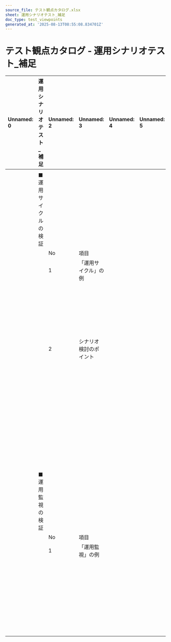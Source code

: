 ```yaml
---
source_file: テスト観点カタログ.xlsx
sheet: 運用シナリオテスト_補足
doc_type: test_viewpoints
generated_at: '2025-08-13T08:55:08.834701Z'
---
```


# テスト観点カタログ - 運用シナリオテスト_補足

| Unnamed: 0   | 運用シナリオテスト_補足   | Unnamed: 2   | Unnamed: 3   | Unnamed: 4   | Unnamed: 5   | Unnamed: 6   | Unnamed: 7            |
|:-------------|:---------------|:-------------|:-------------|:-------------|:-------------|:-------------|:----------------------|
|              |                |              |              |              |              |              |                       |
|              | ■運用サイクルの検証     |              |              |              |              |              |                       |
|              |                | No           | 項目           |              |              |              | 詳細                    |
|              |                | 1            | 「運用サイクル」の例   |              |              |              | ・日次                   |
|              |                |              |              |              |              |              | ・週次                   |
|              |                |              |              |              |              |              | ・月次                   |
|              |                |              |              |              |              |              | ・年次                   |
|              |                |              |              |              |              |              | ・複数年次                 |
|              |                | 2            | シナリオ検討のポイント  |              |              |              | ・実際に起こり得る特異なケースを考慮する。 |
|              |                |              |              |              |              |              | ・運用サイクルに休日が含まれる場合     |
|              |                |              |              |              |              |              | ・運用サイクルに長期の休日が重なった場合  |
|              |                |              |              |              |              |              | ・日や月をまたぐ場合            |
|              |                |              |              |              |              |              |                       |
|              |                |              |              |              |              |              |                       |
|              | ■運用監視の検証       |              |              |              |              |              |                       |
|              |                | No           | 項目           |              |              |              | 詳細                    |
|              |                | 1            | 「運用監視」の例     |              |              |              | ・ジョブ監視                |
|              |                |              |              |              |              |              | ・死活監視                 |
|              |                |              |              |              |              |              | ・リソース監視               |
|              |                |              |              |              |              |              | ・ネットワーク監視             |
|              |                |              |              |              |              |              | ・メッセージ監視              |

